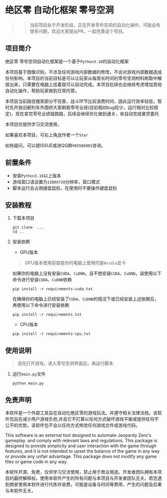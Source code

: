 #  绝区零 自动化框架 零号空洞

>> 当前项目处于开发阶段，正在开发零号空洞的自动化操作，可能会有很多问题，欢迎大家提出PR，一起完善这个项目。


## 项目简介
绝区零 零号空洞自动化框架是一个基于`Python3.10`的自动化框架

本项目基于图像识别，不涉及任何游戏内部数据的修改，不会对游戏内部数据造成任何影响。本项目的当前目标是可以让玩家从每周长时间的零号空洞材料刷取中解放出来，只需要在电脑上挂着就可以自动完成。本项目后续也会继续考虑增加其他自动化操作，帮助玩家做到日常托管。

本项目当前路径搜索部分不完善，战斗环节比较浪费时间，因此运行效率较低，暂时先开放旧都列车外围供大家刷取零号业绩(目前相对bug较少，运行相对比较稳定)，现在拿完零号业绩就跑路，后续会继续优化做到通关，来自动完成悬赏委托

本项目仅提供学习交流使用，

如果喜欢本项目，可右上角送作者一个`Star`

如有疑问，可以提ISSUE或进QQ群`985508983`咨询。

## 前置条件
- 安装`Python3.10`以上版本
- 游戏窗口请设置为`1280X720`分辨率，窗口模式
- 脚本运行会占用键盘鼠标，在使用时不要操作键盘鼠标

## 安装教程
1. 下载本项目
	```shell
	git clone  ...
	cd ..
	```
2. 安装依赖
   * GPU版本
   
   > GPU版本使用前提是你的电脑上使用的是`Nvidia`显卡
   > 
   
   如果你的电脑上没有安装`CUDA`、`CuDNN`，且不想安装`CUDA`、`CuDNN`，请使用以下命令进行安装`CUDA`、`CuDNN`依赖
	
   ```shell
   pip install -r requirements-cuda.txt
   ```
   
   在确保你的电脑上已经安装了`CUDA`、`CuDNN`的情况下或已经安装上述依赖后，再使用以下命令进行安装依赖

	```shell
	pip install -r requirements.txt
	```

   * CPU版本
   
	```shell
   pip install -r requirements-cpu.txt
	```

## 使用说明

> 请先打开游戏，进入零号空洞界面后，再运行脚本
> 

1. 运行`main.py`文件
	```shell
	python main.py
	```



## 免责声明

本软件是一个外部工具旨在自动化绝区零的游戏玩法。并遵守相关法律法规。该软件包旨在减少用户游戏负担,并且它不打算以任何方式破坏游戏平衡或提供任何不公平的优势。该软件包不会以任何方式修改任何游戏文件或游戏代码。

This software is an external tool designed to automate Jeopardy Zero's gameplay. and comply with relevant laws and regulations. This package is designed to provide simplicity and user interaction with the game through features, and it is not intended to upset the balance of the game in any way or provide any unfair advantage. This package does not modify any game files or game code in any way.

本软件开源、免费，仅供学习交流使用，禁止用于商业用途。开发者团队拥有本项目的最终解释权。使用本软件产生的所有问题与本项目与开发者团队无关。若您遇到商家使用本软件进行代练并收费，可能是设备与时间等费用，产生的问题及后果与本软件无关。